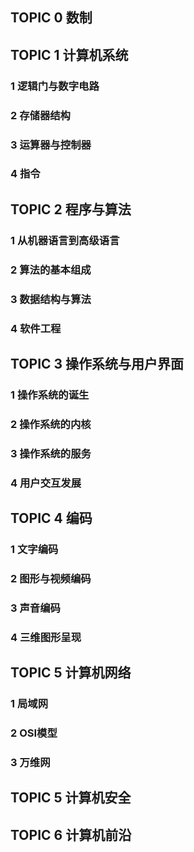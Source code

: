 
## TOPIC 0 数制

## TOPIC 1 计算机系统

### 1 逻辑门与数字电路

### 2 存储器结构

### 3 运算器与控制器

### 4 指令

## TOPIC 2 程序与算法

### 1 从机器语言到高级语言

### 2 算法的基本组成

### 3 数据结构与算法

### 4 软件工程

## TOPIC 3 操作系统与用户界面

### 1 操作系统的诞生

### 2 操作系统的内核

### 3 操作系统的服务

### 4 用户交互发展

## TOPIC 4 编码

### 1 文字编码

### 2 图形与视频编码

### 3 声音编码

### 4 三维图形呈现

## TOPIC 5 计算机网络

### 1 局域网

### 2 OSI模型

### 3 万维网

## TOPIC 5 计算机安全

## TOPIC 6 计算机前沿